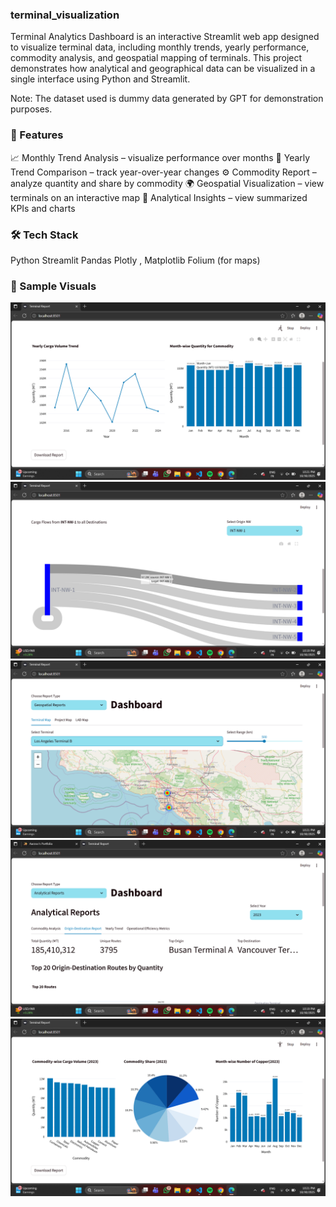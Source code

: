 ### terminal_visualization
Terminal Analytics Dashboard is an interactive Streamlit web app designed to visualize terminal data, including monthly trends, yearly performance, commodity analysis, and geospatial mapping of terminals.
This project demonstrates how analytical and geographical data can be visualized in a single interface using Python and Streamlit.

Note: The dataset used is dummy data generated by GPT for demonstration purposes.

### 🧠 Features

📈 Monthly Trend Analysis – visualize performance over months
📅 Yearly Trend Comparison – track year-over-year changes
⚙️ Commodity Report – analyze quantity and share by commodity
🌍 Geospatial Visualization – view terminals on an interactive map
🧾 Analytical Insights – view summarized KPIs and charts

### 🛠️ Tech Stack

Python
Streamlit
Pandas
Plotly , Matplotlib
Folium (for maps)

### 📸 Sample Visuals
![Yearly Trend](assests/yearly-trend.png)
![Sankey Diagram](assests/sankey-diagram.png)
![Geospatial Map](assests/map-view.png)
![Dashboard Overview](assests/report.png)
![Report View](assests/analytical-report.png)

